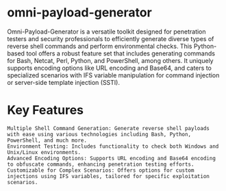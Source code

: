 # omni-payload-generator
Omni-Payload-Generator is a versatile toolkit designed for penetration testers and security professionals to efficiently generate diverse types of reverse shell commands and perform environmental checks. This Python-based tool offers a robust feature set that includes generating commands for Bash, Netcat, Perl, Python, and PowerShell, among others. It uniquely supports encoding options like URL encoding and Base64, and caters to specialized scenarios with IFS variable manipulation for command injection or server-side template injection (SSTI).

# Key Features
    Multiple Shell Command Generation: Generate reverse shell payloads with ease using various technologies including Bash, Python, PowerShell, and much more.
    Environment Testing: Includes functionality to check both Windows and Unix/Linux environments.
    Advanced Encoding Options: Supports URL encoding and Base64 encoding to obfuscate commands, enhancing penetration testing efforts.
    Customizable for Complex Scenarios: Offers options for custom injections using IFS variables, tailored for specific exploitation scenarios.


